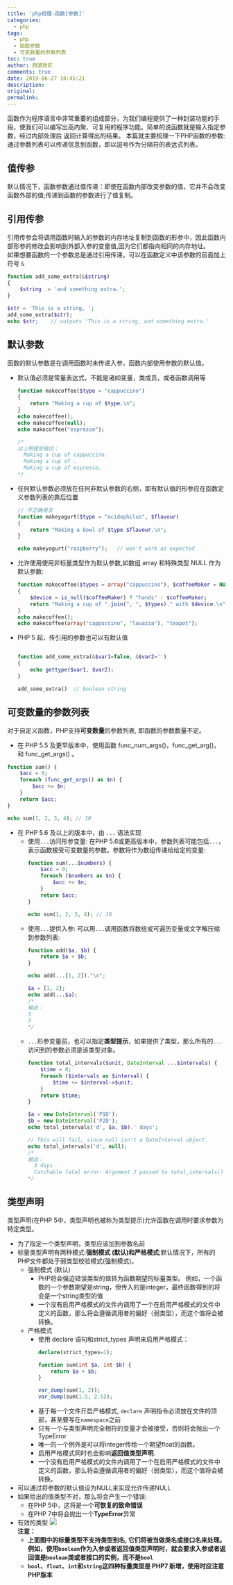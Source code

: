 ```yaml
---
title: 'php梳理-函数[参数]'
categories:
  - php
tags:
  - php
  - 函数参数
  - 可变数量的参数列表
toc: true
author: 西虢技匠
comments: true
date: 2019-06-27 10:45:21
description:
original:
permalink:
---
```

函数作为程序语言中非常重要的组成部分，为我们编程提供了一种封装功能的手段，使我们可以编写出高内聚、可复用的程序功能。简单的说函数就是输入指定参数，经过内部处理后 返回计算得出的结果。 
本篇就主要梳理一下PHP函数的参数: 通过参数列表可以传递信息到函数，即以逗号作为分隔符的表达式列表。

<!-- more -->


## 值传参
默认情况下，函数参数通过值传递：即使在函数内部改变参数的值，它并不会改变函数外部的值;传递到函数的参数进行了值复制。

## 引用传参
引用传参会将调用函数时输入的参数的内存地址复制到函数的形参中，因此函数内部形参的修改会影响到外部入参的变量值,因为它们都指向相同的内存地址。      
如果想要函数的一个参数总是通过引用传递，可以在函数定义中该参数的前面加上符号 `&`

```php
function add_some_extra(&$string)
{
    $string .= 'and something extra.';
}

$str = 'This is a string, ';
add_some_extra($str);
echo $str;    // outputs 'This is a string, and something extra.'
```

## 默认参数
函数的默认参数是在调用函数时未传递入参，函数内部使用参数的默认值。
* 默认值必须是常量表达式，不能是诸如变量，类成员，或者函数调用等
  ```php
  function makecoffee($type = "cappuccino")
  {
      return "Making a cup of $type.\n";
  }
  echo makecoffee();
  echo makecoffee(null);
  echo makecoffee("espresso");

  /*
  以上例程会输出：
    Making a cup of cappuccino.
    Making a cup of .
    Making a cup of espresso.
  */
  ```
* 任何默认参数必须放在任何非默认参数的右侧，即有默认值的形参应在函数定义参数列表的靠后位置
  ```php
  // 不正确用法
  function makeyogurt($type = "acidophilus", $flavour)
  {
      return "Making a bowl of $type $flavour.\n";
  }

  echo makeyogurt("raspberry");   // won't work as expected
  ```
* 允许使用使用非标量类型作为默认参数,如数组 array 和特殊类型 NULL 作为默认参数:
  ```php
  function makecoffee($types = array("cappuccino"), $coffeeMaker = NULL)
  {
      $device = is_null($coffeeMaker) ? "hands" : $coffeeMaker;
      return "Making a cup of ".join(", ", $types)." with $device.\n";
  }
  echo makecoffee();
  echo makecoffee(array("cappuccino", "lavazza"), "teapot");
  ```
* PHP 5 起，传引用的参数也可以有默认值
  ```php

  function add_some_extra(&$var1=false, &$var2='')
  {
      echo gettype($var1, $var2);
  }

  add_some_extra()  // boolean string
  ```


## 可变数量的参数列表
对于自定义函数，PHP支持**可变数量**的参数列表, 即函数的参数数量不定。
* 在 PHP 5.5 及更早版本中，使用函数 func_num_args()，func_get_arg()，和 func_get_args() 。
```php
function sum() {
    $acc = 0;
    foreach (func_get_args() as $n) {
        $acc += $n;
    }
    return $acc;
}

echo sum(1, 2, 3, 4); // 10
```
* 在 PHP 5.6 及以上的版本中，由 `...` 语法实现
  * 使用`...`访问形参变量: 在PHP 5.6或更高版本中，参数列表可能包括`...`，表示函数接受可变数量的参数。参数将作为数组传递给给定的变量:
    ```php
    function sum(...$numbers) {
        $acc = 0;
        foreach ($numbers as $n) {
            $acc += $n;
        }
        return $acc;
    }

    echo sum(1, 2, 3, 4); // 10
    ```
  * 使用`...`提供入参: 可以用`...`调用函数将数组或可遍历变量或文字解压缩到参数列表:
    ```php
    function add($a, $b) {
        return $a + $b;
    }

    echo add(...[1, 2])."\n";

    $a = [1, 2];
    echo add(...$a);
    /*
    输出：
    3
    3
    */
    ```
  * `...`形参变量前，也可以指定**类型提示**，如果提供了类型，那么所有的`...`访问到的参数必须是该类型对象。
    ```php
    function total_intervals($unit, DateInterval ...$intervals) {
        $time = 0;
        foreach ($intervals as $interval) {
            $time += $interval->$unit;
        }
        return $time;
    }

    $a = new DateInterval('P1D');
    $b = new DateInterval('P2D');
    echo total_intervals('d', $a, $b).' days';

    // This will fail, since null isn't a DateInterval object.
    echo total_intervals('d', null);
    /*
    输出：
      3 days
      Catchable fatal error: Argument 2 passed to total_intervals() must be an instance of DateInterval, null given, called in - on line 14 and defined in - on line 2
    */
    ```

## 类型声明
类型声明(在PHP 5中，类型声明也被称为类型提示)允许函数在调用时要求参数为特定类型。 

* 为了指定一个类型声明，类型应该加到参数名前
* 标量类型声明有两种模式:**强制模式 (默认)**和**严格模式**;默认情况下，所有的PHP文件都处于弱类型校验模式(强制模式)。
  * 强制模式 (默认) 
    * PHP将会强迫错误类型的值转为函数期望的标量类型。 例如，一个函数的一个参数期望是string，但传入的是integer，最终函数得到的将会是一个string类型的值
    * 一个没有启用严格模式的文件内调用了一个在启用严格模式的文件中定义的函数，那么将会遵循调用者的偏好（弱类型），而这个值将会被转换。 
  * 严格模式
    * 使用 declare 语句和strict_types 声明来启用严格模式：
      ```php
      declare(strict_types=1);

      function sum(int $a, int $b) {
          return $a + $b;
      }

      var_dump(sum(1, 2));
      var_dump(sum(1.5, 2.5));
      ``` 
    * 基于每一个文件开启严格模式, `declare` 声明指令必须放在文件的顶部，甚至要写在`namespace`之前
    * 只有一个与类型声明完全相符的变量才会被接受，否则将会抛出一个TypeError
    * 唯一的一个例外是可以将integer传给一个期望float的函数。
    * 启用严格模式同时也会影响**返回值类型声明**.
    * 一个没有启用严格模式的文件内调用了一个在启用严格模式的文件中定义的函数，那么将会遵循调用者的偏好（弱类型），而这个值将会被转换。
* 可以通过将参数的默认值设为NULL来实现允许传递NULL
* 如果给出的值类型不对，那么将会产生一个错误:
  * 在PHP 5中，这将是一个**可恢复的致命错误**
  * 在PHP 7中将会抛出一个**TypeError**异常
* 有效的类型
  ![](/images/php/man/2.png)  
  **注意：**
  * **上面图中的标量类型不支持类型别名, 它们将被当做类名或接口名来处理。例如，使用`boolean`作为入参或者返回值类型声明时，就会要求入参或者返回值是`boolean`类或者接口的实例，而不是`bool`**
  * **`bool`、`float`、`int`和`string`这四种标量类型是 PHP7 新增，使用时应注意PHP版本**